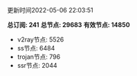 更新时间2022-05-06 22:03:51

**总订阅: 241**
**总节点: 29683**
**有效节点: 14850**
- v2ray节点: 5526
- ss节点: 6484
- trojan节点: 796
- ssr节点: 2044

